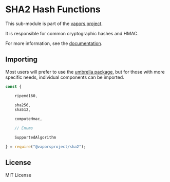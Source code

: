 SHA2 Hash Functions
===================

This sub-module is part of the [vapors project](https://github.com/vaporsjs/vapors.js).

It is responsible for common cryptographic hashes and HMAC.

For more information, see the [documentation](https://docs.vapors.io/v5/api/utils/hashing/).


Importing
---------

Most users will prefer to use the [umbrella package](https://www.npmjs.com/package/vapors),
but for those with more specific needs, individual components can be imported.

```javascript
const {

    ripemd160,

    sha256,
    sha512,

    computeHmac,

    // Enums

    SupportedAlgorithm

} = require("@vaporsproject/sha2");
```


License
-------

MIT License
